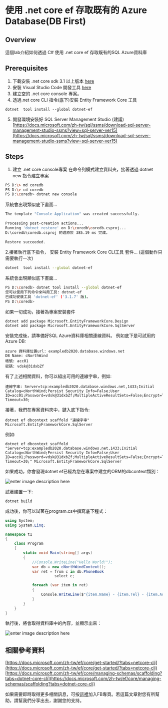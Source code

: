 使用 .net core ef 存取既有的 Azure Database(DB First)
===

## Overview
這個lab介紹如何透過 C# 使用 .net core ef 存取既有的SQL Azure資料庫

## Prerequisites
1. 下載安裝 .net core sdk 3.1 以上版本 [here](https://dotnet.microsoft.com/download)
2. 安裝 Visual Studio Code 開發工具 [here](https://code.visualstudio.com/download)
3. 建立空的 .net core console 專案。
4. 透過.net core CLI 指令(底下)安裝  Entity Framework Core 工具
```dos
dotnet  tool install --global dotnet-ef
```
5. 開發環境安裝好 SQL Server Management Studio (建議) [https://docs.microsoft.com/zh-tw/sql/ssms/download-sql-server-management-studio-ssms?view=sql-server-ver15](https://docs.microsoft.com/zh-tw/sql/ssms/download-sql-server-management-studio-ssms?view=sql-server-ver15)

## Steps

1. 建立 .net core console專案
在命令列模式建立資料夾，接著透過 dotnet new 指令建立專案
```bash
PS D:\> md coredb
PS D:\> cd coredb
PS D:\coredb> dotnet new console
```
系統會出現類似底下畫面...
```bash
The template "Console Application" was created successfully.  
  
Processing post-creation actions...  
Running 'dotnet restore' on D:\coredb\coredb.csproj...  
D:\coredb\coredb.csproj 的還原於 385.19 ms 完成。  
  
Restore succeeded.
```

2.接著執行底下指令， 安裝  Entity Framework Core CLI工具 套件...
(這個動作只需要執行一次)
```bash
dotnet  tool install --global dotnet-ef
```
系統會出現類似底下畫面...
```bash
PS D:\coredb> dotnet tool install --global dotnet-ef  
您可以使用下列命令來叫用工具: dotnet-ef  
已成功安裝工具 'dotnet-ef' ('3.1.7' 版)。  
PS D:\coredb>
```
如果一切成功，接著為專案安裝套件
```
dotnet add package Microsoft.EntityFrameworkCore.Design
dotnet add package Microsoft.EntityFrameworkCore.SqlServer
```

安裝完成後，請準備好SQL Azure資料庫相關連線資料。
例如底下是可試用的Azure DB:
```
azure 資料庫位置url: exampledb2020.database.windows.net
DB Name: cNorthWind
帳號: acc01
密碼: vdsk@31dxbZf
```
有了上述相關資料，你可以組出可用的連線字串，例如:
```
連線字串: Server=tcp:exampledb2020.database.windows.net,1433;Initial Catalog=cNorthWind;Persist Security Info=False;User ID=acc01;Password=vdsk@31dxbZf;MultipleActiveResultSets=False;Encrypt=True;TrustServerCertificate=False;Connection Timeout=30;
```
接著，我們在專案資料夾中，鍵入底下指令:
```
dotnet ef dbcontext scaffold "連線字串" Microsoft.EntityFrameworkCore.SqlServer
```
例如:
```
dotnet ef dbcontext scaffold "Server=tcp:exampledb2020.database.windows.net,1433;Initial Catalog=cNorthWind;Persist Security Info=False;User ID=acc01;Password=vdsk@31dxbZf;MultipleActiveResultSets=False;Encrypt=True;TrustServerCertificate=False;Connection Timeout=30;" Microsoft.EntityFrameworkCore.SqlServer
```
如果成功，你會發現dotnet ef已經為您在專案中建立的ORM的dbcontext類別：

![enter image description here](https://i.imgur.com/ZsU8TzN.png)

試著建置一下:
```
dotnet build
```
成功後，你可以試著在program.cs中撰寫底下程式：
```csharp
using System;
using System.Linq;

namespace t1
{
    class Program
    {
        static void Main(string[] args)
        {
            //Console.WriteLine("Hello World!");
            var db = new cNorthWindContext();
            var ret = from c in db.PhoneBook
                      select c;

            foreach (var item in ret)
            {
                Console.WriteLine($"{item.Name} - {item.Tel} - {item.Address} ");
            }
        }
    }
}

```
 執行後，將會取得資料庫中的內容，並顯示出來：
 
 ![enter image description here](https://i.imgur.com/mySdpnl.png)
 
相關參考資料
---
[https://docs.microsoft.com/zh-tw/ef/core/get-started/?tabs=netcore-cli](https://docs.microsoft.com/zh-tw/ef/core/get-started/?tabs=netcore-cli)
[https://docs.microsoft.com/zh-tw/ef/core/managing-schemas/scaffolding?tabs=dotnet-core-cli](https://docs.microsoft.com/zh-tw/ef/core/managing-schemas/scaffolding?tabs=dotnet-core-cli)

如果需要即時取得更多相關訊息，可按[這裡](https://www.facebook.com/DotNetWalker/)加入FB專頁。若這篇文章對您有所幫助，請幫我們分享出去，謝謝您的支持。

